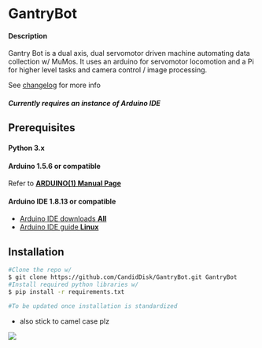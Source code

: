 # GantryBot


#### Description
Gantry Bot is a dual axis, dual servomotor driven machine automating data collection w/ MuMos. It uses an arduino for servomotor locomotion and a Pi for higher level tasks and camera control / image processing.

See [changelog](https://github.com/CandidDisk/GantryBot/blob/main/CHANGELOG.md) for more info
##### *Currently requires an instance of Arduino IDE*

## Prerequisites

#### Python 3.x

#### Arduino 1.5.6 or compatible

Refer to [**ARDUINO(1) Manual Page**](https://github.com/arduino/Arduino/blob/master/build/shared/manpage.adoc)

#### Arduino IDE 1.8.13 or compatible
* [Arduino IDE downloads **All**](https://www.arduino.cc/en/software)
* [Arduino IDE guide **Linux**](https://www.arduino.cc/en/guide/linux)


## Installation

``` bash
#Clone the repo w/ 
$ git clone https://github.com/CandidDisk/GantryBot.git GantryBot
#Install required python libraries w/
$ pip install -r requirements.txt

#To be updated once installation is standardized
```

* also stick to camel case plz

[![](https://mermaid.ink/img/eyJjb2RlIjoiZ3JhcGggVERcbiAgZ2Fucm9iW1Byb2plY3QgU3RydWN0dXJlXSAtLT4gUGlcbiAgZ2Fucm9iIC0tPiBBcmR1aW5vXG5cbiAgUGkgLS0-IEIocGlHYW50cnkpXG4gIEIgLS0-IEMoaW1hZ2VQcm9jZXNzKVxuICBCIC0tPiBEKHBpU2VyaWFsKVxuXG5cbiAgRCAtLT4gRShbc2VyaWFsSW50ZXIucHldKVxuICBEIC0tPiBGKFtUa0ludGVyVUkucHldKVxuICBGIC0tPiBFXG5cbiAgICBBcmR1aW5vIC0tPiBsb2NvKFthcmR1aW5vTW90b3IuaW5vXSlcblx0XHQiLCJtZXJtYWlkIjp7InRoZW1lIjoiZGVmYXVsdCJ9fQ)](file:///C:/Repo/GantryBot/mermaidJs/editor/Mermaid%20live%20editor.htm#/edit/eyJjb2RlIjoiZ3JhcGggVERcbiAgZ2Fucm9iW1Byb2plY3QgU3RydWN0dXJlXSAtLT4gUGlcbiAgZ2Fucm9iIC0tPiBBcmR1aW5vXG5cbiAgUGkgLS0-IEIocGlHYW50cnkpXG4gIEIgLS0-IEMoaW1hZ2VQcm9jZXNzKVxuICBCIC0tPiBEKHBpU2VyaWFsKVxuXG5cbiAgRCAtLT4gRShbc2VyaWFsSW50ZXIucHldKVxuICBEIC0tPiBGKFtUa0ludGVyVUkucHldKVxuICBGIC0tPiBFXG5cbiAgICBBcmR1aW5vIC0tPiBsb2NvKFthcmR1aW5vTW90b3IuaW5vXSlcblx0XHQiLCJtZXJtYWlkIjp7InRoZW1lIjoiZGVmYXVsdCJ9fQ)